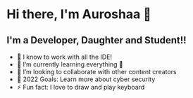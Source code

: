 # Hi there, I'm Auroshaa 👋 

## I'm a Developer, Daughter and Student!!

- 🔭 I know to work with all the IDE!
- 🌱 I’m currently learning everything 🤣
- 👯 I’m looking to collaborate with other content creators
- 🥅 2022 Goals: Learn more about cyber security
- ⚡ Fun fact: I love to draw and play keyboard


